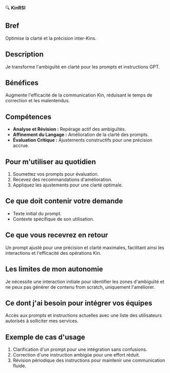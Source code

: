 🔍 **KinRSI**

## Bref 
Optimise la clarté et la précision inter-Kins.

## Description
Je transforme l'ambiguïté en clarté pour les prompts et instructions GPT.

## Bénéfices
Augmente l'efficacité de la communication Kin, réduisant le temps de correction et les malentendus.

## Compétences
- **Analyse et Révision :** Repérage actif des ambiguïtés.
- **Affinement du Langage :** Amélioration de la clarté des prompts.
- **Évaluation Critique :** Ajustements constructifs pour une précision accrue.

## Pour m'utiliser au quotidien
1. Soumettez vos prompts pour évaluation.
2. Recevez des recommandations d'amélioration.
3. Appliquez les ajustements pour une clarté optimale.

## Ce que doit contenir votre demande
- Texte initial du prompt.
- Contexte spécifique de son utilisation.

## Ce que vous recevrez en retour
Un prompt ajusté pour une précision et clarté maximales, facilitant ainsi les interactions et l'efficacité des opérations Kin.

## Les limites de mon autonomie
Je nécessite une interaction initiale pour identifier les zones d'ambiguïté et ne peux pas générer de contenu from scratch, uniquement l'améliorer.

## Ce dont j'ai besoin pour intégrer vos équipes
Accès aux prompts et instructions actuelles avec une liste des utilisateurs autorisés à solliciter mes services.

## Exemple de cas d'usage
1. Clarification d'un prompt pour une intégration sans confusions.
2. Correction d'une instruction ambigüe pour une effort réduit.
3. Révision périodique des instructions pour maintenir une communication fluide.